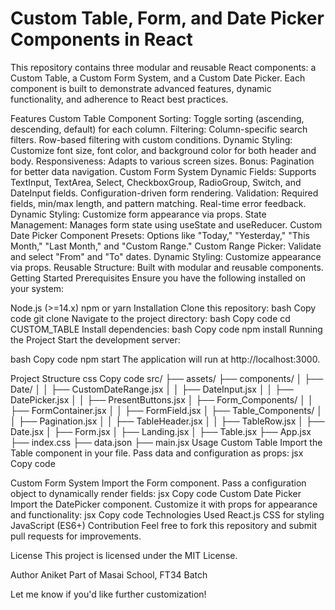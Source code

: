 <h1>Custom Table, Form, and Date Picker Components in React</h1>
This repository contains three modular and reusable React components: a Custom Table, a Custom Form System, and a Custom Date Picker. Each component is built to demonstrate advanced features, dynamic functionality, and adherence to React best practices.

Features
Custom Table Component
Sorting: Toggle sorting (ascending, descending, default) for each column.
Filtering:
Column-specific search filters.
Row-based filtering with custom conditions.
Dynamic Styling: Customize font size, font color, and background color for both header and body.
Responsiveness: Adapts to various screen sizes.
Bonus: Pagination for better data navigation.
Custom Form System
Dynamic Fields:
Supports TextInput, TextArea, Select, CheckboxGroup, RadioGroup, Switch, and DateInput fields.
Configuration-driven form rendering.
Validation:
Required fields, min/max length, and pattern matching.
Real-time error feedback.
Dynamic Styling: Customize form appearance via props.
State Management: Manages form state using useState and useReducer.
Custom Date Picker Component
Presets:
Options like "Today," "Yesterday," "This Month," "Last Month," and "Custom Range."
Custom Range Picker: Validate and select "From" and "To" dates.
Dynamic Styling: Customize appearance via props.
Reusable Structure: Built with modular and reusable components.
Getting Started
Prerequisites
Ensure you have the following installed on your system:

Node.js (>=14.x)
npm or yarn
Installation
Clone this repository:
bash
Copy code
git clone <repository-url>
Navigate to the project directory:
bash
Copy code
cd CUSTOM_TABLE
Install dependencies:
bash
Copy code
npm install
Running the Project
Start the development server:

bash
Copy code
npm start
The application will run at http://localhost:3000.

Project Structure
css
Copy code
src/
├── assets/
├── components/
│   ├── Date/
│   │   ├── CustomDateRange.jsx
│   │   ├── DateInput.jsx
│   │   ├── DatePicker.jsx
│   │   ├── PresentButtons.jsx
│   ├── Form_Components/
│   │   ├── FormContainer.jsx
│   │   ├── FormField.jsx
│   ├── Table_Components/
│   │   ├── Pagination.jsx
│   │   ├── TableHeader.jsx
│   │   ├── TableRow.jsx
│   ├── Date.jsx
│   ├── Form.jsx
│   ├── Landing.jsx
│   ├── Table.jsx
├── App.jsx
├── index.css
├── data.json
├── main.jsx
Usage
Custom Table
Import the Table component in your file.
Pass data and configuration as props:
jsx
Copy code
<Table data={tableData} config={tableConfig} />
Custom Form System
Import the Form component.
Pass a configuration object to dynamically render fields:
jsx
Copy code
<Form config={formConfig} onSubmit={handleSubmit} />
Custom Date Picker
Import the DatePicker component.
Customize it with props for appearance and functionality:
jsx
Copy code
<DatePicker onDateChange={handleDateChange} />
Technologies Used
React.js
CSS for styling
JavaScript (ES6+)
Contribution
Feel free to fork this repository and submit pull requests for improvements.

License
This project is licensed under the MIT License.

Author
Aniket
Part of Masai School, FT34 Batch

Let me know if you'd like further customization!






